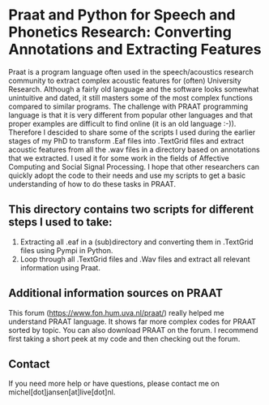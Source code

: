 # Praat and Python for Speech and Phonetics Research: Converting Annotations and Extracting Features
Praat is a program language often used in the speech/acoustics research community to extract complex acoustic features for (often) University Research. Although a fairly old language and the software looks somewhat unintuitive and dated, it still masters some of the most complex functions compared to similar programs. The challenge with PRAAT programming language is that it is very different from popular other languages and that proper examples are difficult to find online (it is an old language :-)). Therefore I descided to share some of the scripts I used during the earlier stages of my PhD to transform .Eaf files into .TextGrid files and extract acoustic features from all the .wav files in a directory based on annotations that we extracted. I used it for some work in the fields of Affective Computing and Social Signal Processing. I hope that other researchers can quickly adopt the code to their needs and use my scripts to get a basic understanding of how to do these tasks in PRAAT. 

## This directory contains two scripts for different steps I used to take:
1) Extracting all .eaf in a (sub)directory and converting them in .TextGrid files using Pympi in Python.
2) Loop through all .TextGrid files and .Wav files and extract all relevant information using Praat.

## Additional information sources on PRAAT

This forum (https://www.fon.hum.uva.nl/praat/) really helped me understand PRAAT language. It shows far more complex codes for PRAAT sorted by topic. You can also download PRAAT on the forum. I recommend first taking a short peek at my code and then checking out the forum.

## Contact
If you need more help or have questions, please contact me on michel[dot]jansen[at]live[dot]nl.
